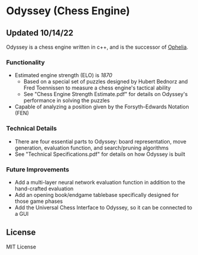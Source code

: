 # Odyssey (Chess Engine)

## Updated 10/14/22

Odyssey is a chess engine written in c++, and is the successor of [Ophelia](https://github.com/MVP-Harry/Ophelia).

### Functionality
* Estimated engine strength (ELO) is *1870*
    * Based on a special set of puzzles designed by Hubert Bednorz and Fred Toennissen to measure a chess engine's tactical ability
    * See "Chess Engine Strength Estimate.pdf" for details on Odyssey's performance in solving the puzzles
* Capable of analyzing a position given by the Forsyth–Edwards Notation (FEN)

### Technical Details
* There are four essential parts to Odyssey: board representation, move generation, evaluation function, and search/pruning algorithms
* See "Technical Specifications.pdf" for details on how Odyssey is built

### Future Improvements
* Add a multi-layer neural network evaluation function in addition to the hand-crafted evaluation
* Add an opening book/endgame tablebase specifically designed for those game phases
* Add the Universal Chess Interface to Odyssey, so it can be connected to a GUI

## License
MIT License
